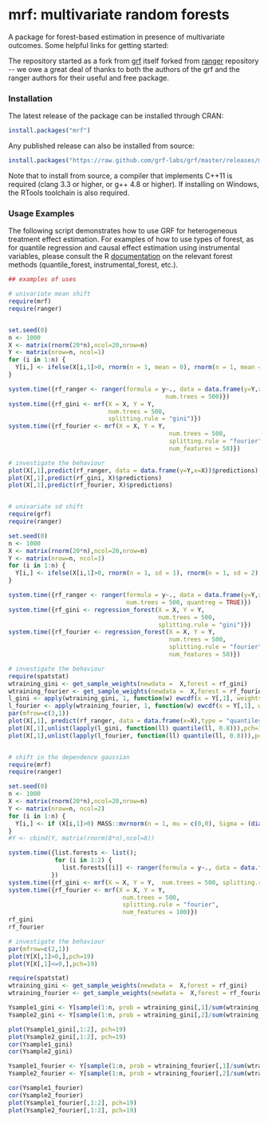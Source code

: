 # mrf: multivariate random forests

A package for forest-based estimation in presence of multivariate outcomes.
Some helpful links for getting started:

The repository started as a fork from [grf](https://github.com/grf-labs/grf) itself forked from [ranger](https://github.com/imbs-hl/ranger) repository -- we owe a great deal of thanks to both the authors of the grf and the ranger authors for their useful and free package.

### Installation

The latest release of the package can be installed through CRAN:

```R
install.packages("mrf")
```

Any published release can also be installed from source:

```R
install.packages("https://raw.github.com/grf-labs/grf/master/releases/mrf_1.0.0.tar.gz", repos = NULL, type = "source")
```

Note that to install from source, a compiler that implements C++11 is required (clang 3.3 or higher, or g++ 4.8 or higher). If installing on Windows, the RTools toolchain is also required.


### Usage Examples

The following script demonstrates how to use GRF for heterogeneous treatment effect estimation. For examples
of how to use types of forest, as for quantile regression and causal effect estimation using instrumental
variables, please consult the R [documentation](https://grf-labs.github.io/grf/reference/index.html) on the relevant forest methods (quantile_forest, instrumental_forest, etc.).

```R
## examples of uses

# univariate mean shift
require(mrf)
require(ranger)


set.seed(0)
n <- 1000
X <- matrix(rnorm(20*n),ncol=20,nrow=n)
Y <- matrix(nrow=n, ncol=1)
for (i in 1:n) {
  Y[i,] <- ifelse(X[i,1]>0, rnorm(n = 1, mean = 0), rnorm(n = 1, mean = 2))
}

system.time({rf_ranger <- ranger(formula = y~., data = data.frame(y=Y,x=X),
                                            num.trees = 500)})
system.time({rf_gini <- mrf(X = X, Y = Y, 
                            num.trees = 500,
                            splitting.rule = "gini")})
system.time({rf_fourier <- mrf(X = X, Y = Y,
                                             num.trees = 500, 
                                             splitting.rule = "fourier", 
                                             num_features = 50)})

# investigate the behaviour
plot(X[,1],predict(rf_ranger, data = data.frame(y=Y,x=X))$predictions)
plot(X[,1],predict(rf_gini, X)$predictions)
plot(X[,1],predict(rf_fourier, X)$predictions)


# univariate sd shift
require(grf)
require(ranger)

set.seed(0)
n <- 1000
X <- matrix(rnorm(20*n),ncol=20,nrow=n)
Y <- matrix(nrow=n, ncol=1)
for (i in 1:n) {
  Y[i,] <- ifelse(X[i,1]>0, rnorm(n = 1, sd = 1), rnorm(n = 1, sd = 2))
}

system.time({rf_ranger <- ranger(formula = y~., data = data.frame(y=Y,x=X),
                                 num.trees = 500, quantreg = TRUE)})
system.time({rf_gini <- regression_forest(X = X, Y = Y, 
                                          num.trees = 500,
                                          splitting.rule = "gini")})
system.time({rf_fourier <- regression_forest(X = X, Y = Y,
                                             num.trees = 500, 
                                             splitting.rule = "fourier", 
                                             num_features = 50)})

# investigate the behaviour
require(spatstat)
wtraining_gini <- get_sample_weights(newdata =  X,forest = rf_gini)
wtraining_fourier <- get_sample_weights(newdata =  X,forest = rf_fourier)
l_gini <- apply(wtraining_gini, 1, function(w) ewcdf(x = Y[,1], weights = w))
l_fourier <- apply(wtraining_fourier, 1, function(w) ewcdf(x = Y[,1], weights = w))
par(mfrow=c(3,1))
plot(X[,1], predict(rf_ranger, data = data.frame(x=X),type = "quantiles", quantiles = 0.8)$predictions,pch=19)
plot(X[,1],unlist(lapply(l_gini, function(ll) quantile(ll, 0.8))),pch=19)
plot(X[,1],unlist(lapply(l_fourier, function(ll) quantile(ll, 0.8))),pch=19)


# shift in the dependence gaussian
require(mrf)
require(ranger)

set.seed(0)
n <- 1000
X <- matrix(rnorm(20*n),ncol=20,nrow=n)
Y <- matrix(nrow=n, ncol=2)
for (i in 1:n) {
  Y[i,] <- if (X[i,1]>0) MASS::mvrnorm(n = 1, mu = c(0,0), Sigma = (diag(0.5,2)+matrix(0.5,ncol=2,nrow=2))) else MASS::mvrnorm(n = 1, mu = c(0,0), Sigma = (diag(1.5,2)+matrix(-0.5,ncol=2,nrow=2)))
}
#Y <- cbind(Y, matrix(rnorm(8*n),ncol=8))

system.time({list.forests <- list();
             for (i in 1:2) {
               list.forests[[i]] <- ranger(formula = y~., data = data.frame(y=Y[,i], x=X),num.trees = 500, quantreg = TRUE)}
            })
system.time({rf_gini <- mrf(X = X, Y = Y,  num.trees = 500, splitting.rule = "gini")})
system.time({rf_fourier <- mrf(X = X, Y = Y,
                                num.trees = 500, 
                                splitting.rule = "fourier", 
                                num_features = 100)})
rf_gini
rf_fourier

# investigate the behaviour
par(mfrow=c(2,1))
plot(Y[X[,1]>0,],pch=19)
plot(Y[X[,1]<=0,],pch=19)

require(spatstat)
wtraining_gini <- get_sample_weights(newdata =  X,forest = rf_gini)
wtraining_fourier <- get_sample_weights(newdata =  X,forest = rf_fourier)

Ysample1_gini <- Y[sample(1:n, prob = wtraining_gini[,1]/sum(wtraining_gini[,1]), size = 1000, replace = TRUE),]
Ysample2_gini <- Y[sample(1:n, prob = wtraining_gini[,2]/sum(wtraining_gini[,2]), size = 1000, replace = TRUE),]

plot(Ysample1_gini[,1:2], pch=19)
plot(Ysample2_gini[,1:2], pch=19)
cor(Ysample1_gini)
cor(Ysample2_gini)

Ysample1_fourier <- Y[sample(1:n, prob = wtraining_fourier[,1]/sum(wtraining_fourier[,1]), size = 1000, replace = TRUE),]
Ysample2_fourier <- Y[sample(1:n, prob = wtraining_fourier[,2]/sum(wtraining_fourier[,2]), size = 1000, replace = TRUE),]

cor(Ysample1_fourier)
cor(Ysample2_fourier)
plot(Ysample1_fourier[,1:2], pch=19)
plot(Ysample2_fourier[,1:2], pch=19)
```

